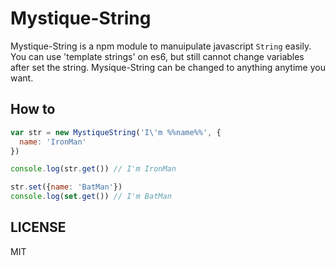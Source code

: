 Mystique-String
===============
Mystique-String is a npm module to manuipulate javascript `String` easily. You can use 'template strings' on es6, but still cannot change variables after set the string. Mysique-String can be changed to anything anytime you want.

How to
------
```javascript
var str = new MystiqueString('I\'m %%name%%', {
  name: 'IronMan'
})

console.log(str.get()) // I'm IronMan

str.set({name: 'BatMan'})
console.log(set.get()) // I'm BatMan

```

LICENSE
-------
MIT
